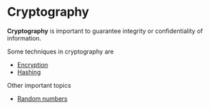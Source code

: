 # Cryptography

**Cryptography** is important to guarantee integrity or confidentiality of
information.

Some techniques in cryptography are

- [Encryption](encryption)
- [Hashing](hashing)

Other important topics

- [Random numbers](random_numbers)
